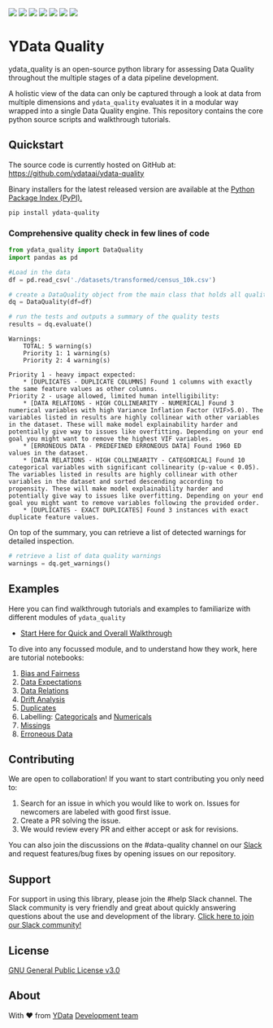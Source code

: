 [![](https://api.codacy.com/project/badge/Grade/f1662116e982402c956d2720fbd24507)](https://app.codacy.com/gh/ydataai/ydata-quality)
![](https://img.shields.io/github/workflow/status/ydataai/ydata-quality/release)
![](https://img.shields.io/pypi/status/ydata-quality)
[![](https://pepy.tech/badge/ydata-quality)](https://pypi.org/project/ydata-quality/)
![](https://img.shields.io/badge/python-3.6%20%7C%203.7%20%7C%203.8-blue)
[![](https://img.shields.io/pypi/v/ydata-quality)](https://pypi.org/project/ydata-quality/)
![](https://img.shields.io/github/license/ydataai/ydata-quality)

# YData Quality

ydata_quality is an open-source python library for assessing Data Quality throughout the multiple stages of a data pipeline development. 

A holistic view of the data can only be captured through a look at data from multiple dimensions and `ydata_quality` evaluates it in a modular way wrapped into a single Data Quality engine. This repository contains the core python source scripts and walkthrough tutorials.

## Quickstart

The source code is currently hosted on GitHub at: https://github.com/ydataai/ydata-quality

Binary installers for the latest released version are available at the [Python Package Index (PyPI).](https://pypi.org/project/ydata-quality/)
```
pip install ydata-quality
```

### Comprehensive quality check in few lines of code

```python
from ydata_quality import DataQuality
import pandas as pd

#Load in the data
df = pd.read_csv('./datasets/transformed/census_10k.csv')

# create a DataQuality object from the main class that holds all quality modules
dq = DataQuality(df=df)

# run the tests and outputs a summary of the quality tests
results = dq.evaluate()
```
```
Warnings:
	TOTAL: 5 warning(s)
	Priority 1: 1 warning(s)
	Priority 2: 4 warning(s)

Priority 1 - heavy impact expected:
	* [DUPLICATES - DUPLICATE COLUMNS] Found 1 columns with exactly the same feature values as other columns.
Priority 2 - usage allowed, limited human intelligibility:
	* [DATA RELATIONS - HIGH COLLINEARITY - NUMERICAL] Found 3 numerical variables with high Variance Inflation Factor (VIF>5.0). The variables listed in results are highly collinear with other variables in the dataset. These will make model explainability harder and potentially give way to issues like overfitting. Depending on your end goal you might want to remove the highest VIF variables.
	* [ERRONEOUS DATA - PREDEFINED ERRONEOUS DATA] Found 1960 ED values in the dataset.
	* [DATA RELATIONS - HIGH COLLINEARITY - CATEGORICAL] Found 10 categorical variables with significant collinearity (p-value < 0.05). The variables listed in results are highly collinear with other variables in the dataset and sorted descending according to propensity. These will make model explainability harder and potentially give way to issues like overfitting. Depending on your end goal you might want to remove variables following the provided order.
	* [DUPLICATES - EXACT DUPLICATES] Found 3 instances with exact duplicate feature values.
```


On top of the summary, you can retrieve a list of detected warnings for detailed inspection.
```python
# retrieve a list of data quality warnings 
warnings = dq.get_warnings()
```
## Examples

Here you can find walkthrough tutorials and examples to familiarize with different modules of `ydata_quality`

- [Start Here for Quick and Overall Walkthrough](https://github.com/ydataai/ydata-quality/blob/master/tutorials/main.ipynb)

To dive into any focussed module, and to understand how they work, here are tutorial notebooks:
1. [Bias and Fairness](https://github.com/ydataai/ydata-quality/blob/master/tutorials/bias_fairness.ipynb)
2.  [Data Expectations](https://github.com/ydataai/ydata-quality/blob/master/tutorials/data_expectations.ipynb)
3.  [Data Relations](https://github.com/ydataai/ydata-quality/blob/master/tutorials/data_relations.ipynb)
4.  [Drift Analysis](https://github.com/ydataai/ydata-quality/blob/master/tutorials/drift.ipynb)
5.  [Duplicates](https://github.com/ydataai/ydata-quality/blob/master/tutorials/duplicates.ipynb)
6.  Labelling: [Categoricals](https://github.com/ydataai/ydata-quality/blob/master/tutorials/labelling_categorical.ipynb) and [Numericals](https://github.com/ydataai/ydata-quality/blob/master/tutorials/labelling_numerical.ipynb)
7.  [Missings](https://github.com/ydataai/ydata-quality/blob/master/tutorials/missings.ipynb)
8.  [Erroneous Data](https://github.com/ydataai/ydata-quality/blob/master/tutorials/erroneous_data.ipynb)

## Contributing
We are open to collaboration! If you want to start contributing you only need to:
1.	Search for an issue in which you would like to work on. Issues for newcomers are labeled with good first issue.
2.	Create a PR solving the issue.
3.	We would review every PR and either accept or ask for revisions.

You can also join the discussions on the #data-quality channel on our [Slack](http://slack.ydata.ai) and request features/bug fixes by opening issues on our repository.

## Support
For support in using this library, please join the #help Slack channel. The Slack community is very friendly and great about quickly answering questions about the use and development of the library. [Click here to join our Slack community!](http://slack.ydata.ai/)

## License
[GNU General Public License v3.0](https://github.com/ydataai/ydata-quality/blob/master/LICENSE)

## About

With ♥️ from [YData](https://ydata.ai) [Development team](mailto://developers@ydata.ai)
